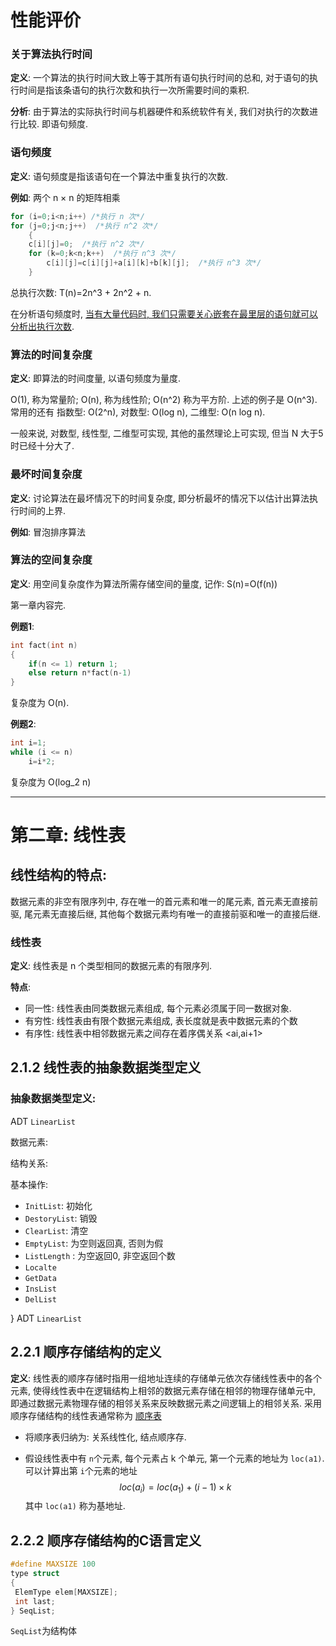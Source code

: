 # 性能评价

### 关于算法执行时间

**定义**: 一个算法的执行时间大致上等于其所有语句执行时间的总和, 对于语句的执行时间是指该条语句的执行次数和执行一次所需要时间的乘积.

**分析**: 由于算法的实际执行时间与机器硬件和系统软件有关, 我们对执行的次数进行比较. 即语句频度.

### 语句频度

**定义**: 语句频度是指该语句在一个算法中重复执行的次数.

**例如**: 两个 n × n 的矩阵相乘

```c
for (i=0;i<n;i++) /*执行 n 次*/
for (j=0;j<n;j++)  /*执行 n^2 次*/
	{
	c[i][j]=0;  /*执行 n^2 次*/
	for (k=0;k<n;k++)  /*执行 n^3 次*/
		c[i][j]=c[i][j]+a[i][k]+b[k][j];  /*执行 n^3 次*/
	}
```

总执行次数: T(n)=2n^3 + 2n^2 + n. 

在分析语句频度时, <u>当有大量代码时, 我们只需要关心嵌套在最里层的语句就可以分析出执行次数</u>.

### 算法的时间复杂度

**定义**: 即算法的时间度量, 以语句频度为量度.

O(1), 称为常量阶; O(n), 称为线性阶; O(n^2) 称为平方阶. 上述的例子是 O(n^3). 常用的还有 指数型: O(2^n), 对数型: O(log n), 二维型: O(n log n).

一般来说, 对数型, 线性型, 二维型可实现, 其他的虽然理论上可实现, 但当 N 大于5时已经十分大了.

### 最坏时间复杂度

**定义**: 讨论算法在最坏情况下的时间复杂度, 即分析最坏的情况下以估计出算法执行时间的上界.

**例如**: 冒泡排序算法

### 算法的空间复杂度

**定义**: 用空间复杂度作为算法所需存储空间的量度, 记作: S(n)=O(f(n))  

第一章内容完.

**例题1**:

```c
int fact(int n)
{
    if(n <= 1) return 1;
    else return n*fact(n-1)
}
```

复杂度为 O(n).

**例题2**:

```c
int i=1;
while (i <= n)
	i=i*2;
```

复杂度为 O(log_2 n)

****

# 第二章: 线性表

## 线性结构的特点:

数据元素的非空有限序列中, 存在唯一的首元素和唯一的尾元素, 首元素无直接前驱, 尾元素无直接后继, 其他每个数据元素均有唯一的直接前驱和唯一的直接后继.

### 线性表

**定义**: 线性表是 n 个类型相同的数据元素的有限序列.

**特点**: 

* 同一性: 线性表由同类数据元素组成, 每个元素必须属于同一数据对象.
* 有穷性: 线性表由有限个数据元素组成, 表长度就是表中数据元素的个数
* 有序性: 线性表中相邻数据元素之间存在着序偶关系 <ai,ai+1>

## 2.1.2 线性表的抽象数据类型定义

### 抽象数据类型定义:

ADT `LinearList`

数据元素:

结构关系:

基本操作:

* `InitList`: 初始化
* `DestoryList`: 销毁
* `ClearList`: 清空
* `EmptyList`: 为空则返回真, 否则为假
* `ListLength` : 为空返回0, 非空返回个数
* `Localte` 
* `GetData`
* `InsList`
* `DelList`

} ADT `LinearList`

## 2.2.1 顺序存储结构的定义

**定义**: 线性表的顺序存储时指用一组地址连续的存储单元依次存储线性表中的各个元素, 使得线性表中在逻辑结构上相邻的数据元素存储在相邻的物理存储单元中, 即通过数据元素物理存储的相邻关系来反映数据元素之间逻辑上的相邻关系. 采用顺序存储结构的线性表通常称为 <u>顺序表</u> 

* 将顺序表归纳为: 关系线性化, 结点顺序存.

* 假设线性表中有 `n`个元素, 每个元素占 k 个单元, 第一个元素的地址为 `loc(a1)`. 可以计算出第 `i`个元素的地址
  $$
  loc(a_i)=loc(a_{1})+(i-1)\times k
  $$
  其中 `loc(a1)` 称为基地址.

## 2.2.2 顺序存储结构的C语言定义

```c
#define MAXSIZE 100
type struct
{
 ElemType elem[MAXSIZE];
 int last;
} SeqList;
```

`SeqList`为结构体
